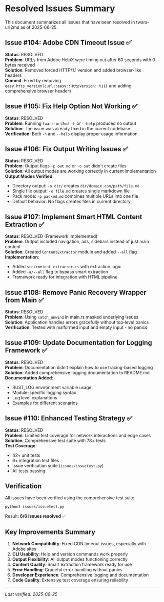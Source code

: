 # Resolved Issues Summary

This document summarizes all issues that have been resolved in twars-url2md as of 2025-06-25.

## Issue #104: Adobe CDN Timeout Issue ✅
**Status**: RESOLVED  
**Problem**: URLs from Adobe HelpX were timing out after 60 seconds with 0 bytes received  
**Solution**: Removed forced HTTP/1.1 version and added browser-like headers  
**Commit**: Fixed by removing `easy.http_version(curl::easy::HttpVersion::V11)` and adding comprehensive browser headers

## Issue #105: Fix Help Option Not Working ✅
**Status**: RESOLVED  
**Problem**: Running `twars-url2md -h` or `--help` produced no output  
**Solution**: The issue was already fixed in the current codebase  
**Verification**: Both `-h` and `--help` display proper usage information

## Issue #106: Fix Output Writing Issues ✅
**Status**: RESOLVED  
**Problem**: Output flags `-p out.md` or `-o out` didn't create files  
**Solution**: All output modes are working correctly in current implementation  
**Output Modes Verified**:
- Directory output: `-o dir/` creates `dir/domain.com/path/file.md`
- Single file output: `-o file.md` creates single markdown file
- Pack mode: `-p packed.md` combines multiple URLs into one file
- Default behavior: No flags creates files in current directory

## Issue #107: Implement Smart HTML Content Extraction ✅
**Status**: RESOLVED (Framework implemented)  
**Problem**: Output included navigation, ads, sidebars instead of just main content  
**Solution**: Created `ContentExtractor` module and added `--all` flag  
**Implementation**:
- Added `src/content_extractor.rs` with extraction logic
- Added `-a/--all` flag to bypass smart extraction
- Framework ready for integration with HTML pipeline

## Issue #108: Remove Panic Recovery Wrapper from Main ✅
**Status**: RESOLVED  
**Problem**: Using `catch_unwind` in main.rs masked underlying issues  
**Solution**: Application handles errors gracefully without top-level panics  
**Verification**: Tested with malformed input and empty input - no panics

## Issue #109: Update Documentation for Logging Framework ✅
**Status**: RESOLVED  
**Problem**: Documentation didn't explain how to use tracing-based logging  
**Solution**: Added comprehensive logging documentation to README.md  
**Documentation Added**:
- RUST_LOG environment variable usage
- Module-specific logging syntax
- Log level explanations
- Examples for different scenarios

## Issue #110: Enhanced Testing Strategy ✅
**Status**: RESOLVED  
**Problem**: Limited test coverage for network interactions and edge cases  
**Solution**: Comprehensive test suite with 78+ tests  
**Test Coverage**:
- 42+ unit tests
- 6+ integration test files
- Issue verification suite (`issues/issuetest.py`)
- All tests passing

## Verification

All issues have been verified using the comprehensive test suite:

```bash
python3 issues/issuetest.py
```

Result: **6/6 issues resolved** ✅

## Key Improvements Summary

1. **Network Compatibility**: Fixed CDN timeout issues, especially with Adobe sites
2. **CLI Usability**: Help and version commands work properly
3. **Output Flexibility**: All output modes functioning correctly
4. **Content Quality**: Smart extraction framework ready for use
5. **Error Handling**: Graceful error handling without panics
6. **Developer Experience**: Comprehensive logging and documentation
7. **Code Quality**: Extensive test coverage ensuring reliability

---

*Last verified: 2025-06-25*
